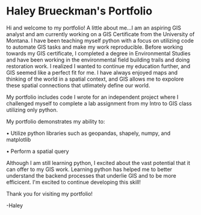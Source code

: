 # Haley Brueckman's Portfolio
Hi and welcome to my portfolio! A little about me...I am an aspiring GIS analyst and am currently working on a GIS Certificate from the University of Montana. I have been teaching myself python with a focus on utilizing code to automate GIS tasks and make my work reproducible. Before working towards my GIS certificate, I completed a degree in Environmental Studies and have been working in the environmental field building trails and doing restoration work. I realized I wanted to continue my education further, and GIS seemed like a perfect fit for me. I have always enjoyed maps and thinking of the world in a spatial context, and GIS allows me to expolore these spatial connections that utlimately define our world. 

My portfolio includes code I wrote for an independent project where I challenged myself to complete a lab assignment from my Intro to GIS class utilizing only python.  

My portfolio demonstrates my ability to:

•	Utilize python libraries such as geopandas, shapely, numpy, and matplotlib
  
• Perform a spatial query


Although I am still learning python, I excited about the vast potential that it can offer to my GIS work. Learning python has helped me to better understand the backend processes that underlie GIS and to be more efficicent. I'm excited to continue developing this skill!

Thank you for visiting my portfolio!

-Haley 
